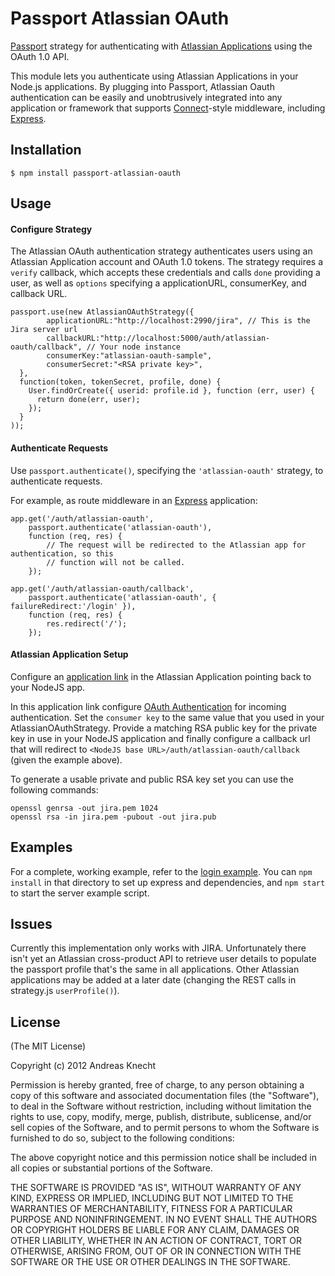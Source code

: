 # Passport Atlassian OAuth

[Passport](http://passportjs.org/) strategy for authenticating with [Atlassian Applications](http://www.atlassian.com/)
using the OAuth 1.0 API.

This module lets you authenticate using Atlassian Applications in your Node.js applications.
By plugging into Passport, Atlassian Oauth authentication can be easily and
unobtrusively integrated into any application or framework that supports
[Connect](http://www.senchalabs.org/connect/)-style middleware, including
[Express](http://expressjs.com/).

## Installation

    $ npm install passport-atlassian-oauth

## Usage

#### Configure Strategy

The Atlassian OAuth authentication strategy authenticates users using an Atlassian Application 
account and OAuth 1.0 tokens.  The strategy requires a `verify` callback, which
accepts these credentials and calls `done` providing a user, as well as
`options` specifying a applicationURL, consumerKey, and callback URL.

    passport.use(new AtlassianOAuthStrategy({
            applicationURL:"http://localhost:2990/jira", // This is the Jira server url
            callbackURL:"http://localhost:5000/auth/atlassian-oauth/callback", // Your node instance
            consumerKey:"atlassian-oauth-sample", 
            consumerSecret:"<RSA private key>",
      },
      function(token, tokenSecret, profile, done) {
        User.findOrCreate({ userid: profile.id }, function (err, user) {
          return done(err, user);
        });
      }
    ));

#### Authenticate Requests

Use `passport.authenticate()`, specifying the `'atlassian-oauth'` strategy, to
authenticate requests.

For example, as route middleware in an [Express](http://expressjs.com/)
application:

    app.get('/auth/atlassian-oauth',
        passport.authenticate('atlassian-oauth'),
        function (req, res) {
            // The request will be redirected to the Atlassian app for authentication, so this
            // function will not be called.
        });
       
    app.get('/auth/atlassian-oauth/callback',
        passport.authenticate('atlassian-oauth', { failureRedirect:'/login' }),
        function (req, res) {
            res.redirect('/');
        });

#### Atlassian Application Setup

Configure an [application link](https://confluence.atlassian.com/display/JIRA/Configuring+Application+Links) in the 
Atlassian Application pointing back to your NodeJS app.

In this application link  configure [OAuth Authentication](https://confluence.atlassian.com/display/JIRA/Configuring+OAuth+Authentication+for+an+Application+Link) 
for incoming authentication.  Set the `consumer key` to the same value that you used in your AtlassianOAuthStrategy.
Provide a matching RSA public key for the private key in use in your NodeJS application and finally configure a callback
url that will redirect to `<NodeJS base URL>/auth/atlassian-oauth/callback` (given the example above). 

To generate a usable private and public RSA key set you can use the following commands:

    openssl genrsa -out jira.pem 1024
    openssl rsa -in jira.pem -pubout -out jira.pub


## Examples

For a complete, working example, refer to the [login example](https://github.com/timcosta/passport-atlassian-oauth/tree/master/examples/login).
You can `npm install` in that directory to set up express and dependencies, and `npm start` to start the server example script.

## Issues

Currently this implementation only works with JIRA.  Unfortunately there isn't yet an Atlassian cross-product API to retrieve
user details to populate the passport profile that's the same in all applications. Other Atlassian applications may
be added at a later date (changing the REST calls in strategy.js ```userProfile()```).

## License

(The MIT License)

Copyright (c) 2012 Andreas Knecht

Permission is hereby granted, free of charge, to any person obtaining a copy of
this software and associated documentation files (the "Software"), to deal in
the Software without restriction, including without limitation the rights to
use, copy, modify, merge, publish, distribute, sublicense, and/or sell copies of
the Software, and to permit persons to whom the Software is furnished to do so,
subject to the following conditions:

The above copyright notice and this permission notice shall be included in all
copies or substantial portions of the Software.

THE SOFTWARE IS PROVIDED "AS IS", WITHOUT WARRANTY OF ANY KIND, EXPRESS OR
IMPLIED, INCLUDING BUT NOT LIMITED TO THE WARRANTIES OF MERCHANTABILITY, FITNESS
FOR A PARTICULAR PURPOSE AND NONINFRINGEMENT. IN NO EVENT SHALL THE AUTHORS OR
COPYRIGHT HOLDERS BE LIABLE FOR ANY CLAIM, DAMAGES OR OTHER LIABILITY, WHETHER
IN AN ACTION OF CONTRACT, TORT OR OTHERWISE, ARISING FROM, OUT OF OR IN
CONNECTION WITH THE SOFTWARE OR THE USE OR OTHER DEALINGS IN THE SOFTWARE.